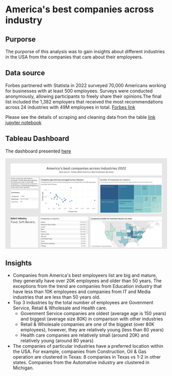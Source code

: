 # America's best companies across industry

## Purporse
The purporse of this analysis was to gain insights about different industries in the USA from the companies that care about their employeers.

## Data source
Forbes partnered with Statista in 2022 surveyed 70,000 Americans working for businesses with at least 500 employees. Surveys were conducted anonymously, allowing participants to freely share their opinions.The final list included the 1,382 employers that received the most recommendations across 24 industries with 49M employees in total.
[Forbes link](https://www.forbes.com/lists/best-employers-by-state/?sh=3e238cd71983) <br>


Please see the details of scraping and cleaning data from the table [link](https://www.forbes.com/lists/best-employers-by-state/?sh=3e238cd71983)
[jupyter notebook](Americans'_best_employee's.ipynb)


## Tableau Dashboard
The dashboard presented [here](https://public.tableau.com/app/profile/tatyana.pichugina/viz/Listofbestemployers/Dashboard1?publish=yes) 

![dashboard](img/Dashboard.png)

## Insights
* Companies from America's best employeers list are big and mature, they generally have over 20K employees and older than 50 years. The exceptions from the trend are companies from Education industry that have less than 10K employees and companies from  IT and Media industries that are less than 50 years old.
* Top 3 industries by the total number of employees are Govenment Service, Retail & Wholesale and Health care.
    - Govenment Service companies are oldest (average age is 150 years) and biggest (average size 80K) in comparison with other industries
    - Retail & Wholesale companies are one of the biggest (over 80K employees), however, they are relatively young (less than 80 years)
    - Health care companies are relatively small (around 20K) and relatively young (around 80 years)
* The companies of particular industries have a preferred location within the USA. For example, companies from Construction, Oil & Gas operation are clustered in Texas: 8 companies in Texas vs 1-2 in other states. Companies from the Automative industry are clustered in Michigan.
